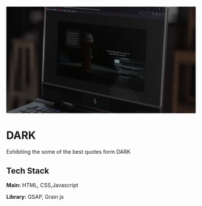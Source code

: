 ![Preview](Img/quote.jpg)
# DARK

Exhibiting the some of the best quotes form DARK


## Tech Stack

**Main:** HTML, CSS,Javascript

**Library:** GSAP, Grain js






